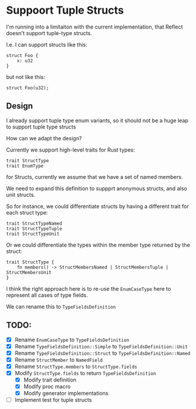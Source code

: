 # Suppoort Tuple Structs

I'm running into a limitaiton with the current implementation, that Reflect doesn't support tuple-type structs.

I.e. I can support structs like this:

```
struct Foo {
    x: u32
}
```

but not like this:

```
struct Foo(u32);
```

## Design

I already support tuple type enum variants, so it should not be a huge leap to support tuple type structs

How can we adapt the design?

Currently we support high-level traits for Rust types:

```
trait StructType
trait EnumType
```

for Structs, currently we assume that we have a set of named members.

We need to expand this definition to suppprt anonymous structs, and also unit structs.

So for instance, we could differentiate structs by having a different trait for each struct type:

```
trait StructTypeNamed
trait StructTypeTuple
trait StructTypeUnit
```

Or we could differentiate the types within the member type returned by the struct:

```
trait StructType {
    fn members() -> StructMembersNamed | StructMembersTuple | StructMembersUnit
}
```

I think the right approach here is to re-use the `EnumCaseType` here to represent all cases of type fields.

We can rename this to `TypeFieldsDefinition`

## TODO:

- [x] Rename `EnumCaseType` to `TypeFieldsDefinition`
- [x] Rename `TypeFieldsDefinition::Simple` to `TypeFieldsDefinition::Unit`
- [x] Rename `TypeFieldsDefinition::Struct` to `TypeFieldsDefinition::Named`
- [x] Rename `StructMember` to `NamedField`
- [x] Rename `StructType.members` to `StructType.fields`
- [x] Modify `StructType.fields` to return `TypeFieldsDefinition`
    - [x] Modify trait definition
    - [x] Modify proc macro
    - [x] Modify generator implementations
- [ ] Implement test for tuple structs
